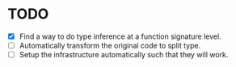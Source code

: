 # TODO

- [x] Find a way to do type inference at a function signature level.
- [ ] Automatically transform the original code to split type.
- [ ] Setup the infrastructure automatically such that they will work.